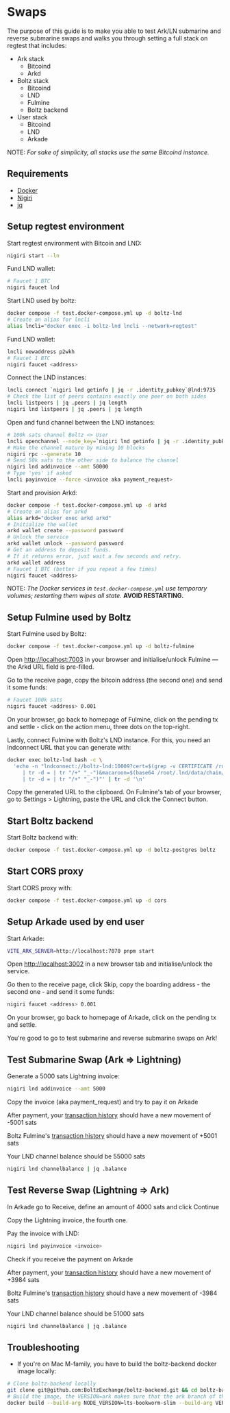 # Swaps

The purpose of this guide is to make you able to test Ark/LN submarine and reverse submarine swaps and walks you through setting a full stack on regtest that includes:

- Ark stack
  - Bitcoind
  - Arkd
- Boltz stack
  - Bitcoind
  - LND
  - Fulmine
  - Boltz backend
- User stack
  - Bitcoind
  - LND
  - Arkade

NOTE: _For sake of simplicity, all stacks use the same Bitcoind instance._

## Requirements

- [Docker](https://docs.docker.com/engine/install/)
- [Nigiri](https://nigiri.vulpem.com/)
- [jq](https://formulae.brew.sh/formula/jq)

## Setup regtest environment

Start regtest environment with Bitcoin and LND:

```sh
nigiri start --ln
```

Fund LND wallet:

```sh
# Faucet 1 BTC
nigiri faucet lnd
```

Start LND used by boltz:

```sh
docker compose -f test.docker-compose.yml up -d boltz-lnd
# Create an alias for lncli
alias lncli="docker exec -i boltz-lnd lncli --network=regtest"
```

Fund LND wallet:

```sh
lncli newaddress p2wkh
# Faucet 1 BTC
nigiri faucet <address>
```

Connect the LND instances:

```sh
lncli connect `nigiri lnd getinfo | jq -r .identity_pubkey`@lnd:9735
# Check the list of peers contains exactly one peer on both sides
lncli listpeers | jq .peers | jq length
nigiri lnd listpeers | jq .peers | jq length
```

Open and fund channel between the LND instances:

```sh
# 100k sats channel Boltz <> User
lncli openchannel --node_key=`nigiri lnd getinfo | jq -r .identity_pubkey` --local_amt=100000
# Make the channel mature by mining 10 blocks
nigiri rpc --generate 10
# Send 50k sats to the other side to balance the channel
nigiri lnd addinvoice --amt 50000
# Type 'yes' if asked
lncli payinvoice --force <invoice aka payment_request>
```

Start and provision Arkd:

```sh
docker compose -f test.docker-compose.yml up -d arkd
# Create an alias for arkd
alias arkd="docker exec arkd arkd"
# Initialize the wallet
arkd wallet create --password password
# Unlock the service
arkd wallet unlock --password password
# Get an address to deposit funds.
# If it returns error, just wait a few seconds and retry.
arkd wallet address
# Faucet 1 BTC (better if you repeat a few times)
nigiri faucet <address>
```

NOTE: _The Docker services in `test.docker-compose.yml` use temporary volumes; restarting them wipes all state._ **AVOID RESTARTING.**

## Setup Fulmine used by Boltz

Start Fulmine used by Boltz:

```sh
docker compose -f test.docker-compose.yml up -d boltz-fulmine
```

Open [http://localhost:7003](http://localhost:7003) in your browser and initialise/unlock Fulmine — the Arkd URL field is pre-filled.

Go to the receive page, copy the bitcoin address (the second one) and send it some funds:

```sh
# Faucet 100k sats
nigiri faucet <address> 0.001
```

On your browser, go back to homepage of Fulmine, click on the pending tx and settle - click on the action menu, three dots on the top-right.

Lastly, connect Fulmine with Boltz's LND instance. For this, you need an lndconnect URL that you can generate with:

```sh
docker exec boltz-lnd bash -c \
  'echo -n "lndconnect://boltz-lnd:10009?cert=$(grep -v CERTIFICATE /root/.lnd/tls.cert \
     | tr -d = | tr "/+" "_-")&macaroon=$(base64 /root/.lnd/data/chain/bitcoin/regtest/admin.macaroon \
     | tr -d = | tr "/+" "_-")"' | tr -d '\n'
```

Copy the generated URL to the clipboard. On Fulmine's tab of your browser, go to Settings > Lightning, paste the URL and click the Connect button.

## Start Boltz backend

Start Boltz backend with:

```sh
docker compose -f test.docker-compose.yml up -d boltz-postgres boltz
```

## Start CORS proxy

Start CORS proxy with:

```sh
docker compose -f test.docker-compose.yml up -d cors
```

## Setup Arkade used by end user

Start Arkade:

```sh
VITE_ARK_SERVER=http://localhost:7070 pnpm start
```

Open [http://localhost:3002](http://localhost:3002) in a new browser tab and initialise/unlock the service.

Go then to the receive page, click Skip, copy the boarding address - the second one - and send it some funds:

```sh
nigiri faucet <address> 0.001
```

On your browser, go back to homepage of Arkade, click on the pending tx and settle.

You're good to go to test submarine and reverse submarine swaps on Ark!

## Test Submarine Swap (Ark => Lightning)

Generate a 5000 sats Lightning invoice:

```sh
nigiri lnd addinvoice --amt 5000
```

Copy the invoice (aka payment_request) and try to pay it on Arkade

After payment, your [transaction history](http://localhost:3002/) should have a new movement of -5001 sats

Boltz Fulmine's [transaction history](http://localhost:7003/) should have a new movement of +5001 sats

Your LND channel balance should be 55000 sats

```sh
nigiri lnd channelbalance | jq .balance
```

## Test Reverse Swap (Lightning => Ark)

In Arkade go to Receive, define an amount of 4000 sats and click Continue

Copy the Lightning invoice, the fourth one.

Pay the invoice with LND:

```sh
nigiri lnd payinvoice <invoice>
```

Check if you receive the payment on Arkade

After payment, your [transaction history](http://localhost:3002/) should have a new movement of +3984 sats

Boltz Fulmine's [transaction history](http://localhost:7003/) should have a new movement of -3984 sats

Your LND channel balance should be 51000 sats

```sh
nigiri lnd channelbalance | jq .balance
```

## Troubleshooting

- If you're on Mac M-family, you have to build the boltz-backend docker image locally:

```sh
# Clone boltz-backend locally
git clone git@github.com:BoltzExchange/boltz-backend.git && cd boltz-backend
# Build the image, the VERSION=ark makes sure that the ark branch of the repo is built.
docker build --build-arg NODE_VERSION=lts-bookworm-slim --build-arg VERSION=ark -t boltz/boltz:ark -f docker/boltz/Dockerfile .
```
